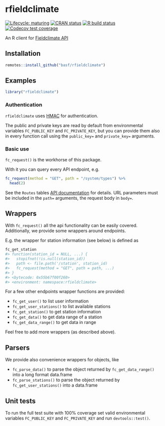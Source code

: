 
<!-- README.md is generated from README.Rmd. Please edit that file -->

# rfieldclimate

<!-- badges: start -->

[![Lifecycle:
maturing](https://img.shields.io/badge/lifecycle-maturing-blue.svg)](https://www.tidyverse.org/lifecycle/#maturing)
[![CRAN
status](https://www.r-pkg.org/badges/version/rfieldclimate)](https://CRAN.R-project.org/package=rfieldclimate)
[![R build
status](https://github.com/basf/rfieldclimate/workflows/R-CMD-check/badge.svg)](https://github.com/basf/rfieldclimate/actions)
[![Codecov test
coverage](https://codecov.io/gh/basf/rfieldclimate/branch/master/graph/badge.svg?token=3OZ8Y9VVWN)](https://codecov.io/gh/basf/rfieldclimate?branch=master)
<!-- badges: end -->

An R client for [Fieldclimate
API](https://api.fieldclimate.com/v2/docs/)

## Installation

``` r
remotes::install_github("basf/rfieldclimate")
```

## Examples

``` r
library("rfieldclimate")
```

### Authentication

`rfieldclimate` uses
[HMAC](https://api.fieldclimate.com/v2/docs/#authentication-hmac) for
authentication.

The public and private keys are read by default from environmental
variables `FC_PUBLIC_KEY` and `FC_PRIVATE_KEY`, but you can provide them
also in every function call using the `public_key=` and `private_key=`
arguments.

### Basic use

`fc_request()` is the workhorse of this package.

With it you can query every API endpoint, e.g.

``` r
fc_request(method = "GET", path = "/system/types") %>%
  head(2)
```

See the `Routes` tables [API
documentation](https://api.fieldclimate.com/v2/docs/#system) for
details. URL parameters must be included in the `path=` arguments, the
request body in `body=`.

## Wrappers

With `fc_request()` all the api functionality can be easily covered.
Additionally, we provide some wrappers around endpoints.

E.g. the wrapper for station information (see below) is defined as

``` r
fc_get_station
#> function(station_id = NULL, ...) {
#>   stopifnot(!is.null(station_id))
#>   path <- file.path('/station', station_id)
#>   fc_request(method = "GET", path = path, ...)
#> }
#> <bytecode: 0x55b67f00f260>
#> <environment: namespace:rfieldclimate>
```

For a few other endpoints wrapper functions are provided:

  - `fc_get_user()` to list user information
  - `fc_get_user_stations()` to list available stations
  - `fc_get_station()` to get station information
  - `fc_get_data()` to get data range of a station
  - `fc_get_data_range()` to get data in range

Feel free to add more wrappers (as described above).

## Parsers

We provide also convenience wrappers for objects, like

  - `fc_parse_data()` to parse the object returned by
    `fc_get_data_range()` into a long format data.frame
  - `fc_parse_stations()` to parse the object returned by
    `fc_get_user_stations()` into a data.frame

## Unit tests

To run the full test suite with 100% coverage set valid environmental
variables `FC_PUBLIC_KEY` and `FC_PRIVATE_KEY` and run
`devtools::test()`.
